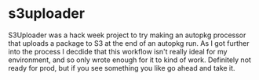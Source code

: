 # s3uploader
S3Uploader was a hack week project to try making an autopkg processor that uploads a package to S3 at the end of an autopkg run. As I got further into the process I decdide that this workflow isn't really ideal for my environment, and so only wrote enough for it to kind of work. Definitely not ready for prod, but if you see something you like go ahead and take it.